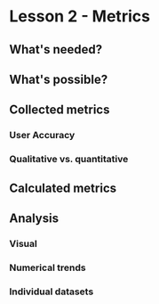 # Lesson 2 - Metrics

## What's needed?

## What's possible?


## Collected metrics

### User Accuracy

### Qualitative vs. quantitative

## Calculated metrics

## Analysis

### Visual

### Numerical trends

### Individual datasets